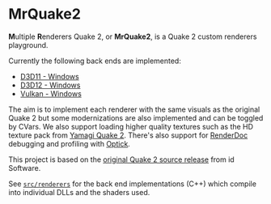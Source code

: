 # MrQuake2

**M**ultiple **R**enderers Quake 2, or **MrQuake2**, is a Quake 2 custom renderers playground.

Currently the following back ends are implemented:

- [D3D11 - Windows](https://github.com/glampert/MrQuake2/tree/master/src/renderers/d3d11)
- [D3D12 - Windows](https://github.com/glampert/MrQuake2/tree/master/src/renderers/d3d12)
- [Vulkan - Windows](https://github.com/glampert/MrQuake2/tree/master/src/renderers/vulkan)

The aim is to implement each renderer with the same visuals as the original Quake 2 but some modernizations are also implemented and can be toggled by CVars.
We also support loading higher quality textures such as the HD texture pack from [Yamagi Quake 2](https://www.yamagi.org/quake2/). There's also support for [RenderDoc](https://github.com/baldurk/renderdoc) debugging and profiling with [Optick](https://github.com/bombomby/optick).

This project is based on the [original Quake 2 source release](https://github.com/id-Software/Quake-2) from id Software.

See [`src/renderers`](https://github.com/glampert/MrQuake2/tree/master/src/renderers) for the back end implementations (C++) which compile into individual DLLs and the shaders used.
